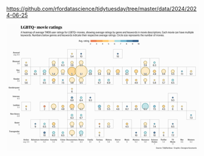 https://github.com/rfordatascience/tidytuesday/tree/master/data/2024/2024-06-25

![](plots/lgbtq_movies.png)
